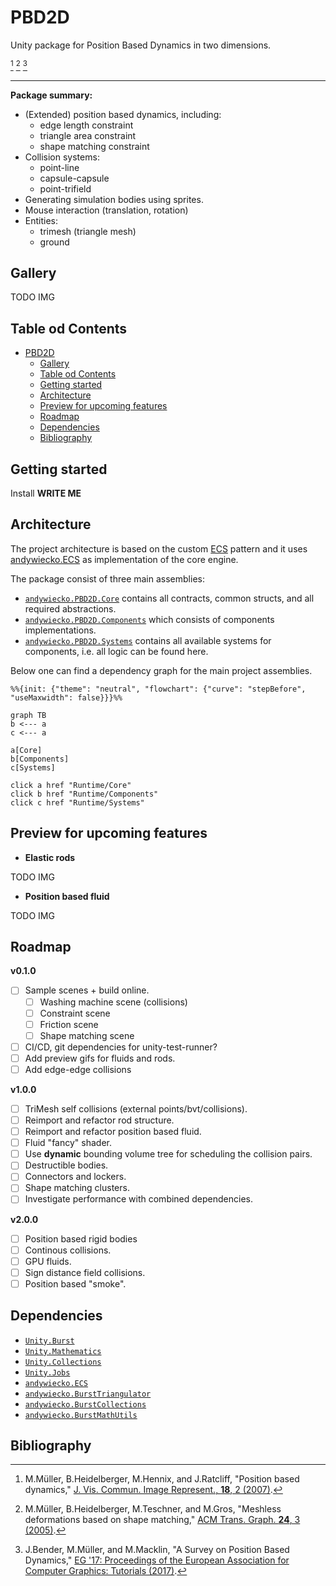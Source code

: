 # PBD2D

Unity package for Position Based Dynamics in two dimensions.

[^1] [^2] [^3]

---

**Package summary:**

- (Extended) position based dynamics, including:
  - edge length constraint
  - triangle area constraint
  - shape matching constraint
- Collision systems:
  - point-line
  - capsule-capsule
  - point-trifield
- Generating simulation bodies using sprites.
- Mouse interaction (translation, rotation)
- Entities:
  - trimesh (triangle mesh)
  - ground

## Gallery

TODO IMG

## Table od Contents

- [PBD2D](#pbd2d)
  - [Gallery](#gallery)
  - [Table od Contents](#table-od-contents)
  - [Getting started](#getting-started)
  - [Architecture](#architecture)
  - [Preview for upcoming features](#preview-for-upcoming-features)
  - [Roadmap](#roadmap)
  - [Dependencies](#dependencies)
  - [Bibliography](#bibliography)

## Getting started

Install **WRITE ME**

## Architecture

The project architecture is based on the custom [ECS](https://en.wikipedia.org/wiki/Entity_component_system) pattern and it uses [andywiecko.ECS](https://github.com/andywiecko/ECS) as implementation of the core engine.

The package consist of three main assemblies:

- [`andywiecko.PBD2D.Core`](Runtime/Core) contains all contracts, common structs, and all required abstractions.
- [`andywiecko.PBD2D.Components`](Runtime/Components) which consists of components implementations.
- [`andywiecko.PBD2D.Systems`](Runtime/Systems) contains all available systems for components, i.e. all logic can be found here.

Below one can find a dependency graph for the main project assemblies.

```mermaid
%%{init: {"theme": "neutral", "flowchart": {"curve": "stepBefore", "useMaxwidth": false}}}%%

graph TB
b <--- a
c <--- a

a[Core]
b[Components]
c[Systems]

click a href "Runtime/Core"
click b href "Runtime/Components"
click c href "Runtime/Systems"
```

## Preview for upcoming features

- **Elastic rods**

TODO IMG

- **Position based fluid**

TODO IMG

## Roadmap

**v0.1.0**

- [ ] Sample scenes + build online.
  - [ ] Washing machine scene (collisions)
  - [ ] Constraint scene
  - [ ] Friction scene
  - [ ] Shape matching scene
- [ ] CI/CD, git dependencies for unity-test-runner?
- [ ] Add preview gifs for fluids and rods.
- [ ] Add edge-edge collisions

**v1.0.0**

- [ ] TriMesh self collisions (external points/bvt/collisions).
- [ ] Reimport and refactor rod structure.
- [ ] Reimport and refactor position based fluid.
- [ ] Fluid "fancy" shader.
- [ ] Use **dynamic** bounding volume tree for scheduling the collision pairs. 
- [ ] Destructible bodies.
- [ ] Connectors and lockers.
- [ ] Shape matching clusters.
- [ ] Investigate performance with combined dependencies.

**v2.0.0**

- [ ] Position based rigid bodies
- [ ] Continous collisions.
- [ ] GPU fluids.
- [ ] Sign distance field collisions.
- [ ] Position based "smoke".

## Dependencies

- [`Unity.Burst`](https://docs.unity3d.com/Packages/com.unity.burst@1.6/manual/index.html)
- [`Unity.Mathematics`](https://docs.unity3d.com/Packages/com.unity.mathematics@1.2/manual/index.html)
- [`Unity.Collections`](https://docs.unity3d.com/Packages/com.unity.collections@1.0/manual/index.html)
- [`Unity.Jobs`](https://docs.unity3d.com/Manual/JobSystem.html)
- [`andywiecko.ECS`](https://github.com/andywiecko/ECS)
- [`andywiecko.BurstTriangulator`](https://github.com/andywiecko/BurstTriangulator)
- [`andywiecko.BurstCollections`](https://github.com/andywiecko/BurstCollections)
- [`andywiecko.BurstMathUtils`](https://github.com/andywiecko/BurstMathUtils)

## Bibliography

[^1]:M.Müller, B.Heidelberger, M.Hennix, and J.Ratcliff, "Position based dynamics," [J. Vis. Commun. Image Represent., **18**, 2 (2007)](https://doi.org/10.1016/j.jvcir.2007.01.005).
[^2]:M.Müller, B.Heidelberger, M.Teschner, and M.Gros, "Meshless deformations based on shape matching," [ACM Trans. Graph. **24**, 3 (2005)](https://doi.org/10.1145/1073204.1073216).
[^3]:J.Bender, M.Müller, and M.Macklin, "A Survey on Position Based Dynamics," [EG '17: Proceedings of the European Association for Computer Graphics: Tutorials (2017)](https://doi.org/10.2312/egt.20171034).
